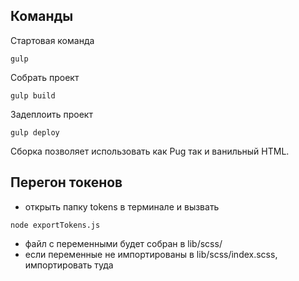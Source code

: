 ## Команды

Стартовая команда 

```
gulp
```

Собрать проект

```
gulp build
```

Задеплоить проект 

```
gulp deploy
```
Сборка позволяет использовать как Pug так и ванильный HTML.

## Перегон токенов
  * открыть папку tokens в терминале и вызвать
```
node exportTokens.js
```
  * файл с переменными будет собран в lib/scss/
  * если переменные не импортированы в lib/scss/index.scss, импортировать туда

